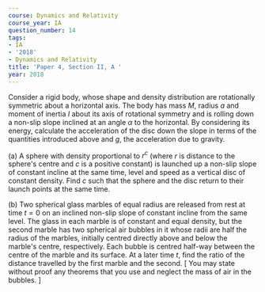 ```yaml
---
course: Dynamics and Relativity
course_year: IA
question_number: 14
tags:
- IA
- '2018'
- Dynamics and Relativity
title: 'Paper 4, Section II, A '
year: 2018
---
```




Consider a rigid body, whose shape and density distribution are rotationally symmetric about a horizontal axis. The body has mass $M$, radius $a$ and moment of inertia $I$ about its axis of rotational symmetry and is rolling down a non-slip slope inclined at an angle $\alpha$ to the horizontal. By considering its energy, calculate the acceleration of the disc down the slope in terms of the quantities introduced above and $g$, the acceleration due to gravity.

(a) A sphere with density proportional to $r^{c}$ (where $r$ is distance to the sphere's centre and $c$ is a positive constant) is launched up a non-slip slope of constant incline at the same time, level and speed as a vertical disc of constant density. Find $c$ such that the sphere and the disc return to their launch points at the same time.

(b) Two spherical glass marbles of equal radius are released from rest at time $t=0$ on an inclined non-slip slope of constant incline from the same level. The glass in each marble is of constant and equal density, but the second marble has two spherical air bubbles in it whose radii are half the radius of the marbles, initially centred directly above and below the marble's centre, respectively. Each bubble is centred half-way between the centre of the marble and its surface. At a later time $t$, find the ratio of the distance travelled by the first marble and the second. [ You may state without proof any theorems that you use and neglect the mass of air in the bubbles. ]